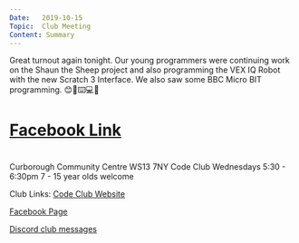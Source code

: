 ```yaml
---
Date:   2019-10-15
Topic:  Club Meeting
Content: Summary
---
```

Great turnout again tonight. Our young programmers were continuing work on the Shaun the Sheep project and also programming the VEX IQ Robot with the new Scratch 3 Interface. We also saw some BBC Micro BIT programming. 😊📀⌨️💻💾

# [Facebook Link](https://www.facebook.com/1481985248595237/posts/2310727085721045/)

#
Curborough Community Centre
WS13 7NY
Code Club
Wednesdays 5:30 - 6:30pm
7 - 15 year olds welcome

Club Links:
[Code Club Website](https://lichfield-code-club.github.io/)

[Facebook Page](https://www.facebook.com/LichfieldCoders)

[Discord club messages](https://discord.gg/szz6xGK)
